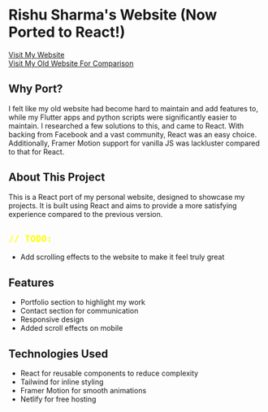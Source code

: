 # Rishu Sharma's Website (Now Ported to React!)

[Visit My Website](https://rishitsharma.netlify.app/)  
[Visit My Old Website For Comparison](https://firebolt9907.github.io/)

## Why Port?

I felt like my old website had become hard to maintain and add features to, while my Flutter apps and python scripts were significantly easier to maintain. I researched a few solutions to this, and came to React. With backing from Facebook and a vast community, React was an easy choice. Additionally, Framer Motion support for vanilla JS was lackluster compared to that for React. 

## About This Project

This is a React port of my personal website, designed to showcase my projects. It is built using React and aims to provide a more satisfying experience compared to the previous version.

## <code style="color:yellow">// TODO:</code>

- Add scrolling effects to the website to make it feel truly great

## Features

- Portfolio section to highlight my work
- Contact section for communication
- Responsive design
- Added scroll effects on mobile

## Technologies Used

- React for reusable components to reduce complexity
- Tailwind for inline styling
- Framer Motion for smooth animations
- Netlify for free hosting
